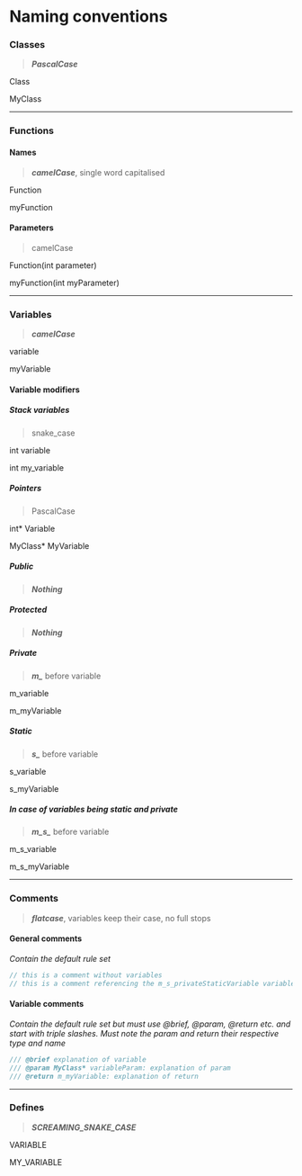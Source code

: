# Naming conventions

### Classes

> ***PascalCase***

Class

MyClass

---

### Functions

#### Names

> ***camelCase***, single word capitalised

Function

myFunction

#### Parameters

> camelCase

Function(int parameter)

myFunction(int myParameter)

---

### Variables

> ***camelCase***

variable

myVariable

#### Variable modifiers

##### Stack variables

> snake_case

int variable

int my_variable

##### Pointers

> PascalCase

int* Variable

MyClass* MyVariable

##### Public

> ***Nothing***

##### Protected

> ***Nothing***

##### Private

> ***m_*** before variable

m_variable

m_myVariable

##### Static

> ***s_*** before variable

s_variable

s_myVariable

##### *In case of variables being static and private*

> ***m_s_*** before variable

m_s_variable

m_s_myVariable

---

### Comments

> ***flatcase***, variables keep their case, no full stops

#### General comments

*Contain the default rule set*

```cpp
// this is a comment without variables
// this is a comment referencing the m_s_privateStaticVariable variable
```

#### Variable comments

*Contain the default rule set but must use @brief, @param, @return etc. and start with triple slashes. Must note the param and return their respective type and name*

```cpp
/// @brief explanation of variable
/// @param MyClass* variableParam: explanation of param
/// @return m_myVariable: explanation of return 
```

---

### Defines

> ***SCREAMING_SNAKE_CASE***

VARIABLE

MY_VARIABLE
